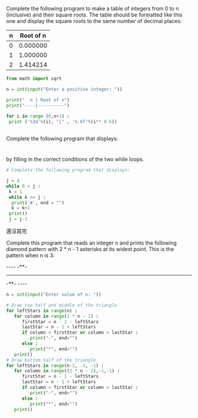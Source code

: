 Complete the following program to make a table of integers from 0 to n (inclusive) and their square roots. The table should be formatted like this one and display the square roots to the same number of decimal places:

  n | Root of n
----|----------
  0 |  0.000000
  1 |  1.000000
  2 |  1.414214
  
``` python
from math import sqrt

n = int(input("Enter a positive integer: "))

print("  n | Root of n")
print("----|----------")
   
for i in range (0,n+1) :
 print ('%3d'%(i), "|" , '%.6f'%(i** 0.5))
 
```
  
Complete the following program that displays:

####
###
##
#

by filling in the correct conditions of the two while loops.

``` python
# Complete the following program that displays:

j = 4
while 0 < j :
 k = 1
 while k <= j :
  print('#', end = "")
  k = k+1
 print()
 j = j-1

```








還沒寫完

Complete this program that reads an integer n and prints the following diamond pattern with 2 * n - 1 asterisks at its widest point. This is the pattern when n is 3:

--*--
-***-
*****
-***-
--*--



``` PYTHON
n = int(input("Enter value of n: "))

# Draw top half and middle of the triangle
for leftStars in range(n) :
   for column in range(2 * n - 1) :
      firstStar = n - 1 - leftStars
      lastStar = n - 1 + leftStars
      if column < firstStar or column > lastStar :
         print("-", end="")
      else :
         print("*", end="")
   print()
# Draw bottom half of the triangle
for leftStars in range(n-2, -1, -1) :
   for column in range((2 * n - 2),-1,-1) :
      firstStar = n - 1 - leftStars
      lastStar = n - 1 + leftStars
      if column < firstStar or column > lastStar :
         print("-", end="")
      else :
         print("*", end="")
   print()
```
